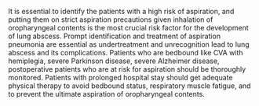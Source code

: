 It is essential to identify the patients with a high risk of aspiration, and putting them on strict aspiration precautions given inhalation of oropharyngeal contents is the most crucial risk factor for the development of lung abscess. Prompt identification and treatment of aspiration pneumonia are essential as undertreatment and unrecognition lead to lung abscess and its complications. Patients who are bedbound like CVA with hemiplegia, severe Parkinson disease, severe Alzheimer disease, postoperative patients who are at risk for aspiration should be thoroughly monitored. Patients with prolonged hospital stay should get adequate physical therapy to avoid bedbound status, respiratory muscle fatigue, and to prevent the ultimate aspiration of oropharyngeal contents.